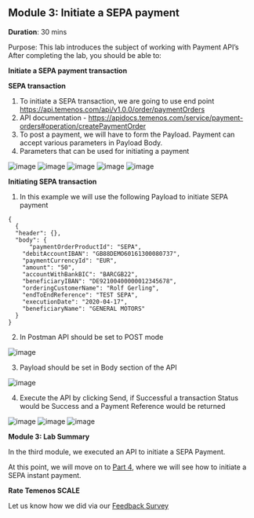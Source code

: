## Module 3: Initiate a SEPA payment

**Duration**: 30 mins

Purpose: This lab introduces the subject of working with Payment API’s 
After completing the lab, you should be able to:

**Initiate a SEPA payment transaction**

**SEPA transaction**
1. To initiate a SEPA transaction, we are going to use end point https://api.temenos.com/api/v1.0.0/order/paymentOrders
2. API documentation - https://apidocs.temenos.com/service/payment-orders#operation/createPaymentOrder
3. To post a payment, we will have to form the Payload. Payment can accept various parameters in Payload Body. 
4. Parameters that can be used for initiating a payment 

![image](https://github.com/temenos/SCALE2020/blob/main/Lab%202%20-%20Payments%20Experience/images/image011.png)
![image](https://github.com/temenos/SCALE2020/blob/main/Lab%202%20-%20Payments%20Experience/images/image012.png)
![image](https://github.com/temenos/SCALE2020/blob/main/Lab%202%20-%20Payments%20Experience/images/image013.png)
![image](https://github.com/temenos/SCALE2020/blob/main/Lab%202%20-%20Payments%20Experience/images/image014.png)
![image](https://github.com/temenos/SCALE2020/blob/main/Lab%202%20-%20Payments%20Experience/images/image015.png)

**Initiating SEPA transaction**
1. In this example we will use the following Payload to initiate SEPA payment
```
{
  {
  "header": {},
  "body": {
      "paymentOrderProductId": "SEPA",
    "debitAccountIBAN": "GB88DEMO60161300080737",
    "paymentCurrencyId": "EUR",
    "amount": "50",
    "accountWithBankBIC": "BARCGB22",
    "beneficiaryIBAN": "DE92100400000012345678",
    "orderingCustomerName": "Rolf Gerling",
    "endToEndReference": "TEST SEPA",
    "executionDate": "2020-04-17",
    "beneficiaryName": "GENERAL MOTORS"
  }
}
```

2. In Postman API should be set to POST mode

![image](https://github.com/temenos/SCALE2020/blob/main/Lab%202%20-%20Payments%20Experience/images/image016.png)

3. Payload should be set in Body section of the API

![image](https://github.com/temenos/SCALE2020/blob/main/Lab%202%20-%20Payments%20Experience/images/image017.png)

4. Execute the API by clicking Send, if Successful a transaction Status would be Success and a Payment Reference would be returned

![image](https://github.com/temenos/SCALE2020/blob/main/Lab%202%20-%20Payments%20Experience/images/image018.png)
![image](https://github.com/temenos/SCALE2020/blob/main/Lab%202%20-%20Payments%20Experience/images/image019.png)
![image](https://github.com/temenos/SCALE2020/blob/main/Lab%202%20-%20Payments%20Experience/images/image020.png)

**Module 3: Lab Summary**

In the third module, we executed an API to initiate a SEPA Payment.

At this point, we will move on to [Part 4](https://github.com/temenos/SCALE2020/blob/main/Lab%202%20-%20Payments%20Experience/Module4-InitiateASepaInstantPayment.md), where we will see how to initiate a SEPA instant payment.

**Rate Temenos SCALE**

Let us know how we did via our [Feedback Survey]()